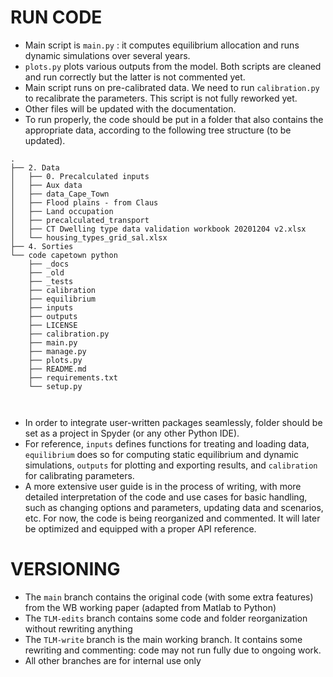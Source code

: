 # RUN CODE

- Main script is ```main.py``` : it computes equilibrium allocation and runs dynamic simulations over several years.
- ```plots.py``` plots various outputs from the model. Both scripts are cleaned and run correctly but the latter is not commented yet.
- Main script runs on pre-calibrated data. We need to run ```calibration.py``` to recalibrate the parameters. This script is not fully reworked yet.
- Other files will be updated with the documentation.
- To run properly, the code should be put in a folder that also contains the appropriate data, according to the following tree structure (to be updated).

```shell
.
├── 2. Data
│   ├── 0. Precalculated inputs
│   ├── Aux data
│   ├── data_Cape_Town
│   ├── Flood plains - from Claus
│   ├── Land occupation
│   ├── precalculated_transport
│   ├── CT Dwelling type data validation workbook 20201204 v2.xlsx
│   └── housing_types_grid_sal.xlsx
├── 4. Sorties
└── code capetown python
    ├── _docs
    ├── _old
    ├── _tests
    ├── calibration
    ├── equilibrium
    ├── inputs
    ├── outputs
    ├── LICENSE
    ├── calibration.py
    ├── main.py
    ├── manage.py
    ├── plots.py
    ├── README.md
    ├── requirements.txt
    └── setup.py
  
    
```

- In order to integrate user-written packages seamlessly,  folder should be set as a project in Spyder (or any other Python IDE).
- For reference, ```inputs``` defines functions for treating and loading data, ```equilibrium``` does so for computing static equilibrium and dynamic simulations, ```outputs``` for plotting and exporting results, and ```calibration``` for calibrating parameters.
- A more extensive user guide is in the process of writing, with more detailed interpretation of the code and use cases for basic handling, such as changing options and parameters, updating data and scenarios, etc. For now, the code is being reorganized and commented. It will later be optimized and equipped with a proper API reference.


# VERSIONING

- The ```main``` branch contains the original code (with some extra features) from the WB working paper (adapted from Matlab to Python)
- The ```TLM-edits``` branch contains some code and folder reorganization without rewriting anything
- The ```TLM-write``` branch is the main working branch. It contains some rewriting and commenting: code may not run fully due to ongoing work.
- All other branches are for internal use only